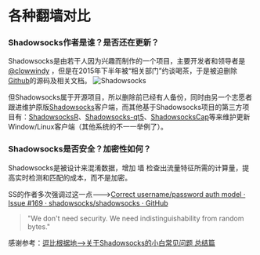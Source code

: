 # 各种翻墙对比
### Shadowsocks作者是谁？是否还在更新？
Shadowsocks是由若干人因为兴趣而制作的一个项目，主要开发者和领导者是[@clowwindy](https://twitter.com/clowwindy) ，但是在2015年下半年被“相关部门”约谈喝茶，于是被迫删除[Github](https://github.com)的源码及相关文档。
![Shadowsocks](https://img.doub.pw/ss-jc35-1-01.png)

但Shadowsocks属于开源项目，所以删除前已经有人备份，同时由另一个志愿者跟进维护原版[Shadowsocks](https://github.com/shadowsocks/shadowsocks-windows/releases)客户端，而其他基于Shadowsocks项目的第三方项目有：[ShadowsocksR](https://github.com/shadowsocksr-backup/shadowsocksr)、[Shadowsocks-qt5](https://github.com/shadowsocks/shadowsocks-qt5)、[ShadowsocksCap](https://sourceforge.net/projects/sscap/)等来维护更新Window/Linux客户端（其他系统的不一一举例了）。

### Shadowsocks是否安全？加密性如何？
Shadowsocks是被设计来混淆数据，增加 墙 检查出流量特征所需的计算量，提高实时检测和匹配的成本，而不是加密。

SS的作者多次强调过这一点--->[Correct username/password auth model · Issue #169 · shadowsocks/shadowsocks · GitHub](https://github.com/shadowsocks/shadowsocks/issues/169)

> "We don't need security. We need indistinguishability from random bytes."










感谢参考：[逗比根据地-->关于Shadowsocks的小白常见问题 总结篇](https://doub.io/ss-jc35/)